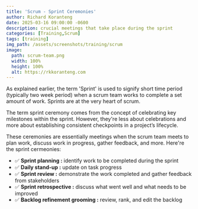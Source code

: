 ```yaml
---
title: 'Scrum - Sprint Ceremonies'
author: Richard Koranteng
date: 2025-03-16 09:00:00 -0600
description: crucial meetings that take place during the sprint
categories: [Training,Scrum]
tags: [training]
img_path: /assets/screenshots/training/scrum
image:
  path: scrum-team.png
  width: 100%
  height: 100%
  alt: https://rkkoranteng.com
---
```


As explained earlier, the term 'Sprint' is used to signify short time period (typically two week period) when a scrum team works to complete a set amount of work. Sprints are at the very heart of scrum.

The term sprint ceremony comes from the concept of celebrating key milestones within the sprint. However, they're less about celebrations and more about establishing consistent checkpoints in a project’s lifecycle.

These ceremonies are essentially meetings when the scrum team meets to plan work, discuss work in progress, gather feedback, and more. Here're the sprint cermeonies:

- ✅ **Sprint planning :** identify work to be completed during the sprint
- ✅ **Daily stand-up :** update on task progress
- ✅ **Sprint review :** demonstrate the work completed and gather feedback from stakeholders
- ✅ **Sprint retrospective :** discuss what went well and what needs to be improved
- ✅ **Backlog refinement grooming :** review, rank, and edit the backlog

